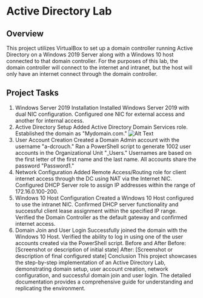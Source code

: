 # Active Directory Lab

## Overview
This project utilizes VirtualBox to set up a domain controller running Active Directory on a Windows 2019 Server along with a Windows 10 host connected to that domain controller. For the purposes of this lab, the domain controller will connect to the internet and intranet, but the host will only have an internet connect through the domain controller. 

## Project Tasks
1. Windows Server 2019 Installation
Installed Windows Server 2019 with dual NIC configuration.
Configured one NIC for external access and another for internal access.
2. Active Directory Setup
Added Active Directory Domain Services role.
Established the domain as "Mydomain.com."
![Alt Text](https://imgur.com/3NouoKc)
4. User Account Creation
Created a Domain Admin account with the username "a-dcrouch."
Ran a PowerShell script to generate 1002 user accounts in the Organizational Unit "_Users."
Usernames are based on the first letter of the first name and the last name.
All accounts share the password "Password1."
5. Network Configuration
Added Remote Access/Routing role for client internet access through the DC using NAT via the Internet NIC.
Configured DHCP Server role to assign IP addresses within the range of 172.16.0.100-200.
6. Windows 10 Host Configuration
Created a Windows 10 Host configured to use the intranet NIC.
Confirmed DHCP server functionality and successful client lease assignment within the specified IP range.
Verified the Domain Controller as the default gateway and confirmed internet access.
7. Domain Join and User Login
Successfully joined the domain with the Windows 10 Host.
Verified the ability to log in using one of the user accounts created via the PowerShell script.
Before and After
Before: [Screenshot or description of initial state]
After: [Screenshot or description of final configured state]
Conclusion
This project showcases the step-by-step implementation of an Active Directory Lab, demonstrating domain setup, user account creation, network configuration, and successful domain join and user login. The detailed documentation provides a comprehensive guide for understanding and replicating the environment.
